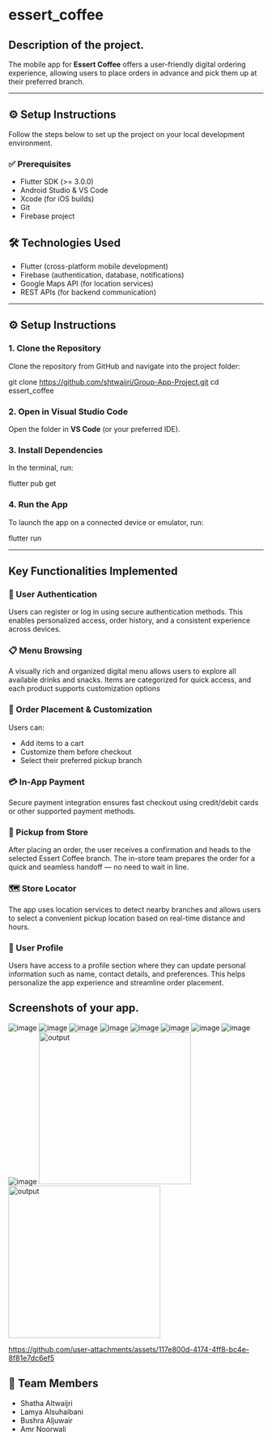 # essert_coffee

## Description of the project.
The mobile app for **Essert Coffee** offers a user-friendly digital ordering experience, allowing users to place orders in advance and pick them up at their preferred branch.

---

## ⚙️ Setup Instructions

Follow the steps below to set up the project on your local development environment.

### ✅ Prerequisites

- Flutter SDK (>= 3.0.0)
- Android Studio & VS Code
- Xcode (for iOS builds)
- Git
- Firebase project 

 
## 🛠️ Technologies Used

- Flutter (cross-platform mobile development)  
- Firebase (authentication, database, notifications)  
- Google Maps API (for location services)  
- REST APIs (for backend communication)

---

## ⚙️ Setup Instructions

### 1. Clone the Repository

Clone the repository from GitHub and navigate into the project folder:

git clone  https://github.com/shtwaijri/Group-App-Project.git
cd essert_coffee

### 2. Open in Visual Studio Code

Open the folder in **VS Code** (or your preferred IDE).

### 3. Install Dependencies

In the terminal, run:

flutter pub get

### 4. Run the App

To launch the app on a connected device or emulator, run:

flutter run

---

##  Key Functionalities Implemented

### 🔐 User Authentication  
Users can register or log in using secure authentication methods. This enables personalized access, order history, and a consistent experience across devices.


### 📋 Menu Browsing  
A visually rich and organized digital menu allows users to explore all available drinks and snacks. Items are categorized for quick access, and each product supports customization options

### 🛒 Order Placement & Customization  
Users can:  
- Add items to a cart  
- Customize them before checkout  
- Select their preferred pickup branch  

### 💳 In-App Payment  
Secure payment integration ensures fast checkout using credit/debit cards or other supported payment methods.  

### 🏪 Pickup from Store  
After placing an order, the user receives a confirmation and heads to the selected Essert Coffee branch. The in-store team prepares the order for a quick and seamless handoff — no need to wait in line.

### 🗺️ Store Locator  
The app uses location services to detect nearby branches and allows users to select a convenient pickup location based on real-time distance and hours.
### 👤 User Profile  
Users have access to a profile section where they can update personal information such as name, contact details, and preferences. This helps personalize the app experience and streamline order placement.

## Screenshots of your app.
![image](https://github.com/user-attachments/assets/f8b18539-e342-48fa-9333-619be205e242)
![image](https://github.com/user-attachments/assets/6fc02207-6303-4c73-9a12-830c4f113b8a)
![image](https://github.com/user-attachments/assets/7769c184-053f-4105-a7d9-2e18ba296d1f)
![image](https://github.com/user-attachments/assets/f4d4adb0-5047-4b10-b74b-fce595d7cfed)
![image](https://github.com/user-attachments/assets/d8c9b880-dbb0-49d9-b56e-b6db03832d20)
![image](https://github.com/user-attachments/assets/15e2527a-6a95-4c80-9fd2-402c05ec1704)
![image](https://github.com/user-attachments/assets/109dfdb9-1bca-4c6b-a552-5b191372cf1e)
![image](https://github.com/user-attachments/assets/886d1545-42e5-46e4-956d-b28095985611)
![image](https://github.com/user-attachments/assets/35ee882e-f493-4613-8d64-77fdc92fc018)
<img src="https://github.com/user-attachments/assets/26d37247-fc58-4914-b3ea-7dd307077418" alt="output" width="300" >
<img src="https://github.com/user-attachments/assets/1072d42c-71c4-438b-8fc1-69b6d75f5715" alt="output" width="300" >

https://github.com/user-attachments/assets/117e800d-4174-4ff8-bc4e-8f81e7dc6ef5




## 👥 Team Members

- Shatha Altwaijri  
- Lamya Alsuhaibani  
- Bushra Aljuwair  
- Amr Noorwali
